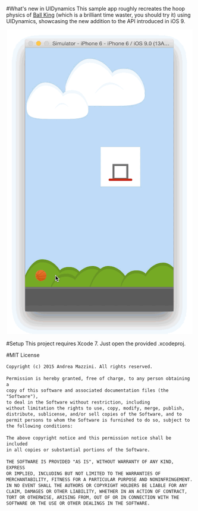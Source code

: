 #What's new in UIDynamics
This sample app roughly recreates the hoop physics of [Ball King](https://itunes.apple.com/us/app/ball-king/id946496840?mt=8) (which is a brilliant time waster, you should try it) using UIDynamics, showcasing the new addition to the API introduced in iOS 9.

<p align="center">
  <img width="500" height="820" src="assets/screenshot.gif"/>
</p>

#Setup
This project requires Xcode 7. Just open the provided .xcodeproj.  

#MIT License

	Copyright (c) 2015 Andrea Mazzini. All rights reserved.

	Permission is hereby granted, free of charge, to any person obtaining a
	copy of this software and associated documentation files (the "Software"),
	to deal in the Software without restriction, including
	without limitation the rights to use, copy, modify, merge, publish,
	distribute, sublicense, and/or sell copies of the Software, and to
	permit persons to whom the Software is furnished to do so, subject to
	the following conditions:

	The above copyright notice and this permission notice shall be included
	in all copies or substantial portions of the Software.

	THE SOFTWARE IS PROVIDED "AS IS", WITHOUT WARRANTY OF ANY KIND, EXPRESS
	OR IMPLIED, INCLUDING BUT NOT LIMITED TO THE WARRANTIES OF
	MERCHANTABILITY, FITNESS FOR A PARTICULAR PURPOSE AND NONINFRINGEMENT.
	IN NO EVENT SHALL THE AUTHORS OR COPYRIGHT HOLDERS BE LIABLE FOR ANY
	CLAIM, DAMAGES OR OTHER LIABILITY, WHETHER IN AN ACTION OF CONTRACT,
	TORT OR OTHERWISE, ARISING FROM, OUT OF OR IN CONNECTION WITH THE
	SOFTWARE OR THE USE OR OTHER DEALINGS IN THE SOFTWARE.
	

